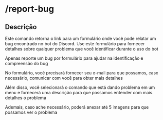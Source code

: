 # /report-bug

## Descrição
Este comando retorna o link para um formulário onde você pode relatar um bug encontrado no bot do Discord. Use este formulário para fornecer detalhes sobre qualquer problema que você identificar durante o uso do bot

Apenas reporte um bug por formulário para ajudar na identificação e compreensão do bug

No formulário, você precisará fornecer seu e-mail para que possamos, caso necessário, comunicar com você para obter mais detalhes

Além disso, você selecionará o comando que está dando problema em um menu e fornecerá uma descrição para que possamos entender com mais detalhes o problema

Ademais, caso ache necessário, poderá anexar até 5 imagens para que possamos ver o problema